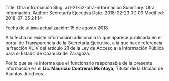 Title: Otra información
Slug: art-21-52-otra-informacion
Summary: Otra información.
Author: Secretaría Ejecutiva
Date: 2018-02-23 09:00
Modified: 2018-07-05 21:14


Fecha de última actualización: 15 de agosto 2018.

A la fecha no existe información adicional a la que aparece publicada
en el portal de Transparencia de la Secretaría Ejecutiva, a la que hace
referencia la fracción XLIV del artículo 21 de la Ley de Acceso a la
Información Pública para el Estado de Coahuila de Zaragoza.

Por lo que se le informa que el funcionario responsable de la presente
información es el **Lic. Mauricio Contreras Montoya,** Titular de la
Unidad de Asuntos Jurídicos.
